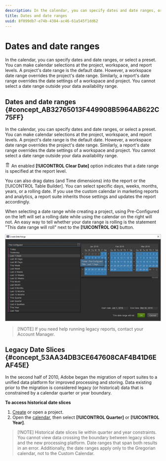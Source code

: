 ```yaml
---
description: In the calendar, you can specify dates and date ranges, or select a preset. You can make calendar selections at the project, workspace, and report levels. A project's date range is the default date. However, a workspace date range overrides the project's date range. Similarly, a report's date range overrides the date settings of a workspace and project. You cannot select a date range outside your data availability range.
title: Dates and date ranges
uuid: 8f099db7-e74b-4384-ac46-61a545f1dd62
---
```


# Dates and date ranges

In the calendar, you can specify dates and date ranges, or select a preset. You can make calendar selections at the project, workspace, and report levels. A project's date range is the default date. However, a workspace date range overrides the project's date range. Similarly, a report's date range overrides the date settings of a workspace and project. You cannot select a date range outside your data availability range.

## Dates and date ranges {#concept_AB32765013F449908B5964AB622C75FF}

In the calendar, you can specify dates and date ranges, or select a preset. You can make calendar selections at the project, workspace, and report levels. A project's date range is the default date. However, a workspace date range overrides the project's date range. Similarly, a report's date range overrides the date settings of a workspace and project. You cannot select a date range outside your data availability range.

![](assets/Delete_Standard.png) An enabled **[!UICONTROL Clear Date]** option indicates that a date range is specified at the report level.

You can also drag dates (and Time dimensions) into the report or the [!UICONTROL Table Builder]. You can select specific days, weeks, months, years, or a rolling date. If you use the custom calendar in marketing reports and analytics, a report suite inherits those settings and updates the report accordingly.

When selecting a date range while creating a project, using Pre-Configured on the left will set a rolling date while using the calendar on the right will not. An easy way to tell whether your date range is rolling is the statement "This date range will roll" next to the **[!UICONTROL OK]** button.

![](assets/daterange.jpeg)

> [!NOTE] If you need help running legacy reports, contact your Account Manager.

## Legacy Date Slices {#concept_53AA34DB3CE647608CAF4B41D6EAF45E}

In the second half of 2010, Adobe began the migration of report suites to a unified data platform for improved processing and storing. Data existing prior to the migration is considered legacy (or historical) data that is constrained by a calendar quarter or year boundary.

<!-- 

c_legacy_data.xml

 -->

**To access historical date slices**

1. [Create](/help/analyze/ad-hoc-analysis/c-getting-started.md) or open a project.
1. Open the [calendar](/help/analyze/ad-hoc-analysis/c-dates.md), then select **[!UICONTROL Quarter]** or **[!UICONTROL Year]**.

> [!NOTE] Historical date slices lie within quarter and year constraints. You cannot view data crossing the boundary between legacy slices and the new processing platform. Date ranges that span both results in an error. Additionally, the date ranges apply only to the Gregorian calendar, not to the Custom Calendar.


